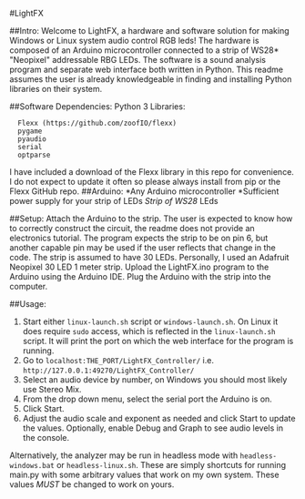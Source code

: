 #LightFX

##Intro:
Welcome to LightFX, a hardware and software solution for making Windows or Linux system audio control RGB leds!
The hardware is composed of an Arduino microcontroller connected to a strip of WS28* "Neopixel" addressable RBG LEDs. The software is a sound analysis program and separate web interface both written in Python. This readme assumes the user is already knowledgeable in finding and installing Python libraries on their system.


##Software Dependencies:
Python 3
Libraries:
```
  Flexx (https://github.com/zoofIO/flexx)
  pygame
  pyaudio
  serial
  optparse
```
I have included a download of the Flexx library in this repo for convenience. I do not expect to update it often so please always install from pip or the Flexx GitHub repo.
##Arduino:
  *Any Arduino microcontroller
  *Sufficient power supply for your strip of LEDs
  *Strip of WS28* LEds

##Setup:
Attach the Arduino to the strip. The user is expected to know how to correctly construct the circuit, the readme does not provide an electronics tutorial.
The program expects the strip to be on pin 6, but another capable pin may be used if the user reflects that change in the code.
The strip is assumed to have 30 LEDs. Personally, I used an Adafruit Neopixel 30 LED 1 meter strip.
Upload the LightFX.ino program to the Arduino using the Arduino IDE.
Plug the Arduino with the strip into the computer.


##Usage:
  1. Start either `linux-launch.sh` script or `windows-launch.sh`. On Linux it does require `sudo` access, which is reflected in the `linux-launch.sh` script.
  It will print the port on which the web interface for the program is running.
  2. Go to `localhost:THE_PORT/LightFX_Controller/` i.e. `http://127.0.0.1:49270/LightFX_Controller/`
  3. Select an audio device by number, on Windows you should most likely use Stereo Mix.
  4. From the drop down menu, select the serial port the Arduino is on.
  5. Click Start.
  6. Adjust the audio scale and exponent as needed and click Start to update the values. Optionally, enable Debug and Graph to see audio levels in the console.

Alternatively, the analyzer may be run in headless mode with `headless-windows.bat` or `headless-linux.sh`. These are simply shortcuts for running main.py with some arbitrary values that work on my own system. These values *MUST* be changed to work on yours.
